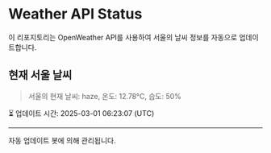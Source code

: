 
# Weather API Status

이 리포지토리는 OpenWeather API를 사용하여 서울의 날씨 정보를 자동으로 업데이트합니다.

## 현재 서울 날씨
> 서울의 현재 날씨: haze, 온도: 12.78°C, 습도: 50%

⏳ 업데이트 시간: 2025-03-01 06:23:07 (UTC)

---
자동 업데이트 봇에 의해 관리됩니다.
